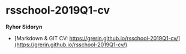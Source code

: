 # rsschool-2019Q1-cv
**Ryhor Sidoryn**
* [Markdown & GIT CV: https://grerin.github.io/rsschool-2019Q1-cv/](https://grerin.github.io/rsschool-2019Q1-cv/)
